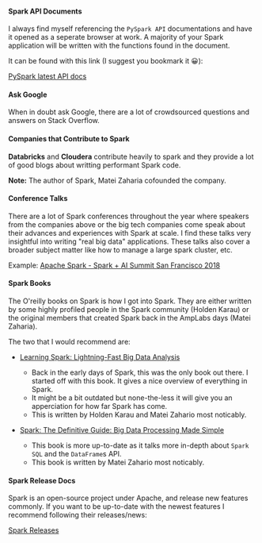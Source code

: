 #### Spark API Documents
I always find myself referencing the `PySpark API` documentations and have it opened as a seperate browser at work. A majority of your Spark  application will be written with the functions found in the document.

It can be found with this link (I suggest you bookmark it 😀):

[PySpark latest API docs](https://spark.apache.org/docs/latest/api/python/pyspark.sql.html#pyspark.sql.DataFrame)

#### Ask Google
When in doubt ask Google, there are a lot of crowdsourced questions and answers on Stack Overflow.

#### Companies that Contribute to Spark  
**Databricks** and **Cloudera** contribute heavily to spark and they provide a lot of good blogs about writting performant Spark code.

**Note:** The author of Spark, Matei Zaharia cofounded the company.

#### Conference Talks
There are a lot of Spark conferences throughout the year where speakers from the companies above or the big tech companies come speak about their advances and experiences with Spark at scale. I find these talks very insightful into writing "real big data" applications. These talks also cover a broader subject matter like how to manage a large spark cluster, etc.

Example: [Apache Spark - Spark + AI Summit San Francisco 2018](https://www.youtube.com/watch?v=MKJq2CrzCno&list=PLTPXxbhUt-YXXCAsjdkts-r_cJnOV7AG2)

#### Spark Books
The O'reilly books on Spark is how I got into Spark. They are either written by some highly profiled people in the Spark community (Holden Karau) or the original members that created Spark back in the AmpLabs days (Matei Zaharia).

The two that I would recommend are:
* [Learning Spark: Lightning-Fast Big Data Analysis](https://www.amazon.ca/Learning-Spark-Lightning-Fast-Data-Analysis/dp/1449358624)
    * Back in the early days of Spark, this was the only book out there. I started off with this book. It gives a nice overview of everything in Spark.  
    * It might be a bit outdated but none-the-less it will give you an apperciation for how far Spark has come.  
    * This is written by Holden Karau and Matei Zahario most noticably.

* [Spark: The Definitive Guide: Big Data Processing Made Simple](https://www.amazon.ca/Spark-Definitive-Guide-Processing-Simple/dp/1491912219/ref=pd_lpo_sbs_14_t_0?_encoding=UTF8&psc=1&refRID=KDD7QV3DP5X6RRM4HR14)
    * This book is more up-to-date as it talks more in-depth about `Spark SQL` and the `DataFrame`s API.  
    * This book is written by Matei Zahario most noticably.

#### Spark Release Docs
Spark is an open-source project under Apache, and release new features commonly. If you want to be up-to-date with the newest features I recommend following their releases/news:

[Spark Releases](https://spark.apache.org/releases/)

